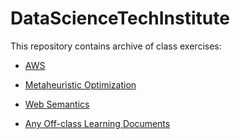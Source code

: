 # DataScienceTechInstitute
This repository contains archive of class exercises:

- [AWS](https://github.com/daydreamersjp/DataScienceTechInstitute/tree/master/AWS)
- [Metaheuristic Optimization](https://github.com/daydreamersjp/DataScienceTechInstitute/tree/master/Optimization)
- [Web Semantics](https://github.com/daydreamersjp/DataScienceTechInstitute/tree/master/WebSemantic)

- [Any Off-class Learning Documents](https://github.com/daydreamersjp/DataScienceTechInstitute/tree/master/OffClass)


